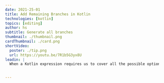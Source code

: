 ```yaml
---
date: 2021-25-01
title: Add Remaining Branches in Kotlin
technologies: [kotlin]
topics: [editing]
author: hs
subtitle: Generate all branches
thumbnail: ./thumbnail.png
cardThumbnail: ./card.png
shortVideo:
  poster: ./tip.png
  url: https://youtu.be/7R1b5G3yx8U
leadin: |
  When a Kotlin expression requires us to cover all the possible options for a parameter, we can use Option + Return on macOS or Alt + Return on Windows/Linux to generate all the branches automatically.  
  

---
```


